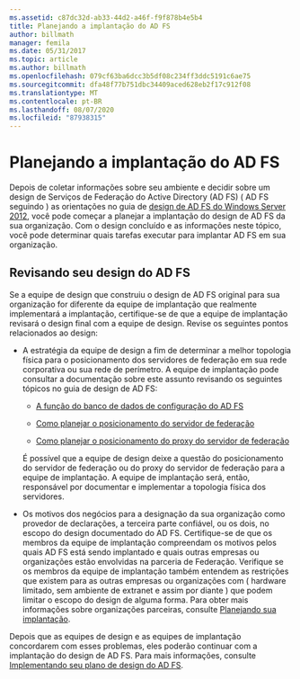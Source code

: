 ```yaml
---
ms.assetid: c87dc32d-ab33-44d2-a46f-f9f878b4e5b4
title: Planejando a implantação do AD FS
author: billmath
manager: femila
ms.date: 05/31/2017
ms.topic: article
ms.author: billmath
ms.openlocfilehash: 079cf63ba6dcc3b5df08c234ff3ddc5191c6ae75
ms.sourcegitcommit: dfa48f77b751dbc34409aced628eb2f17c912f08
ms.translationtype: MT
ms.contentlocale: pt-BR
ms.lasthandoff: 08/07/2020
ms.locfileid: "87938315"
---
```

# <a name="planning-to-deploy-ad-fs"></a>Planejando a implantação do AD FS


Depois de coletar informações sobre seu ambiente e decidir sobre um design de Serviços de Federação do Active Directory (AD FS) \( AD FS seguindo \) as orientações no guia de [design de AD FS do Windows Server 2012](../design/ad-fs-design-guide-in-windows-server-2012.md), você pode começar a planejar a implantação do design de AD FS da sua organização. Com o design concluído e as informações neste tópico, você pode determinar quais tarefas executar para implantar AD FS em sua organização.

## <a name="reviewing-your-ad-fs-design"></a>Revisando seu design do AD FS
Se a equipe de design que construiu o design de AD FS original para sua organização for diferente da equipe de implantação que realmente implementará a implantação, certifique-se de que a equipe de implantação revisará o design final com a equipe de design. Revise os seguintes pontos relacionados ao design:

-   A estratégia da equipe de design a fim de determinar a melhor topologia física para o posicionamento dos servidores de federação em sua rede corporativa ou sua rede de perímetro. A equipe de implantação pode consultar a documentação sobre este assunto revisando os seguintes tópicos no guia de design de AD FS:

    -   [A função do banco de dados de configuração do AD FS](../../ad-fs/technical-reference/The-Role-of-the-AD-FS-Configuration-Database.md)

    -   [Como planejar o posicionamento do servidor de federação](../design/planning-federation-server-placement.md)

    -   [Como planejar o posicionamento do proxy do servidor de federação](../design/planning-federation-server-proxy-placement.md)

    É possível que a equipe de design deixe a questão do posicionamento do servidor de federação ou do proxy do servidor de federação para a equipe de implantação. A equipe de implantação será, então, responsável por documentar e implementar a topologia física dos servidores.

-   Os motivos dos negócios para a designação da sua organização como provedor de declarações, a terceira parte confiável, ou os dois, no escopo do design documentado do AD FS. Certifique-se de que os membros da equipe de implantação compreendam os motivos pelos quais AD FS está sendo implantado e quais outras empresas ou organizações estão envolvidas na parceria de Federação. Verifique se os membros da equipe de implantação também entendem as restrições que existem para as outras empresas ou organizações com \( hardware limitado, sem ambiente de extranet e assim por diante \) que podem limitar o escopo do design de alguma forma. Para obter mais informações sobre organizações parceiras, consulte [Planejando sua implantação](../design/planning-your-deployment.md).

Depois que as equipes de design e as equipes de implantação concordarem com esses problemas, eles poderão continuar com a implantação do design de AD FS. Para mais informações, consulte [Implementando seu plano de design do AD FS](Implementing-Your-AD-FS-Design-Plan.md).
